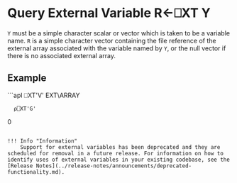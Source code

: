 




<h1 class="heading"><span class="name">Query External Variable</span> <span class="command">R←⎕XT Y</span></h1>



`Y` must be a simple character scalar or vector which is taken to be a variable name.  `R` is a simple character vector containing the file reference of the external array associated with the variable named by `Y`, or the null vector if there is no associated external array.

<h2 class="example">Example</h2>
```apl
      ⎕XT'V'
EXT\ARRAY
 
      ⍴⎕XT'G'
0
 
```

!!! Info "Information"
    Support for external variables has been deprecated and they are scheduled for removal in a future release. For information on how to identify uses of external variables in your existing codebase, see the [Release Notes](../release-notes/announcements/deprecated-functionality.md).

